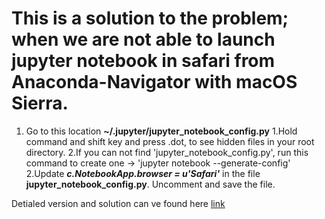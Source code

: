 # This is a solution to the problem; when we are not able to launch jupyter notebook in safari from Anaconda-Navigator with macOS Sierra.

1. Go to this location **~/.jupyter/jupyter_notebook_config.py**
	1.Hold command and shift key and press .dot, to see hidden files in your root directory.
	2.If you can not find 'jupyter_notebook_config.py', run this command to create one -> 'jupyter notebook --generate-config'
2.Update **_c.NotebookApp.browser = u'Safari'_** in the file **jupyter_notebook_config.py**. Uncomment and save the file.

Detialed version and solution can ve found here 
[link](https://github.com/jupyter/notebook/issues/2438)